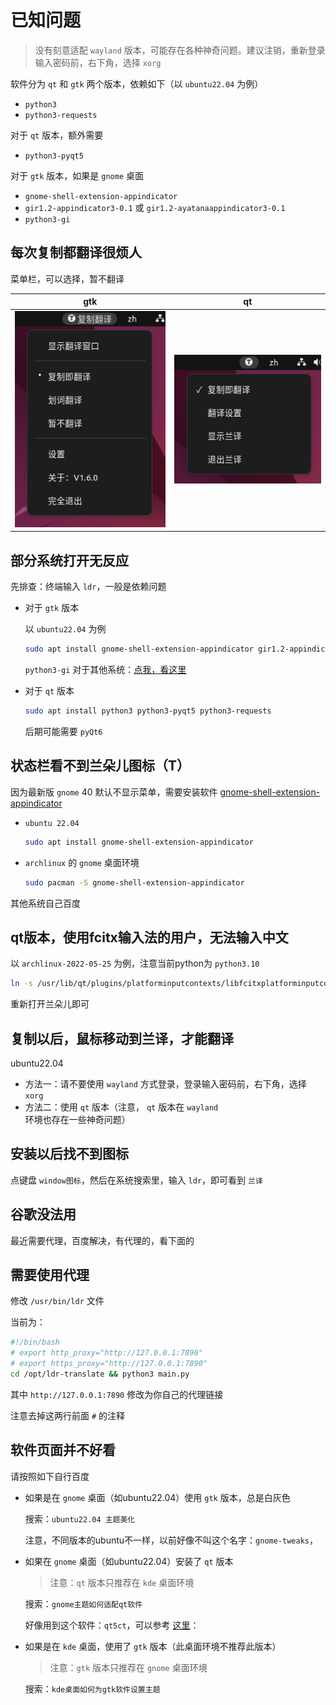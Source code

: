 # 已知问题

> 没有刻意适配 `wayland` 版本，可能存在各种神奇问题。建议注销，重新登录输入密码前，右下角，选择 `xorg`

软件分为 `qt` 和 `gtk` 两个版本，依赖如下（以 `ubuntu22.04` 为例）

- `python3`
- `python3-requests`

对于 `qt` 版本，额外需要

  - `python3-pyqt5`

对于 `gtk` 版本，如果是 `gnome` 桌面

- `gnome-shell-extension-appindicator`
- `gir1.2-appindicator3-0.1` 或 `gir1.2-ayatanaappindicator3-0.1`
- `python3-gi`


## 每次复制都翻译很烦人

菜单栏，可以选择，暂不翻译

gtk|qt
:-:|:-:
![图片翻译](images/gtk2.png)|![图片翻译](images/qt2.png)


## 部分系统打开无反应

先排查：终端输入 `ldr`，一般是依赖问题

- 对于 `gtk` 版本

    以 `ubuntu22.04` 为例

    ```bash
    sudo apt install gnome-shell-extension-appindicator gir1.2-appindicator3-0.1 python3 python3-gi python3-requests
    ```
    
    `python3-gi` 对于其他系统：[点我，看这里](https://pygobject.readthedocs.io/en/latest/getting_started.html#ubuntu-getting-started)

- 对于 `qt` 版本

    ```bash
    sudo apt install python3 python3-pyqt5 python3-requests
    ```

    后期可能需要 `pyQt6`


## 状态栏看不到兰朵儿图标（T）

因为最新版 `gnome` 40 默认不显示菜单，需要安装软件 [gnome-shell-extension-appindicator](https://github.com/ubuntu/gnome-shell-extension-appindicator)

- `ubuntu 22.04`

    ```bash
    sudo apt install gnome-shell-extension-appindicator
    ```

- `archlinux` 的 `gnome` 桌面环境

    ```bash
    sudo pacman -S gnome-shell-extension-appindicator
    ```

其他系统自己百度

## qt版本，使用fcitx输入法的用户，无法输入中文

以 `archlinux-2022-05-25` 为例，注意当前python为 `python3.10`

```bash
ln -s /usr/lib/qt/plugins/platforminputcontexts/libfcitxplatforminputcontextplugin.so ~/.local/lib/python3.10/site-packages/PyQt5/Qt5/plugins/platforminputcontexts/
```

重新打开兰朵儿即可


## 复制以后，鼠标移动到兰译，才能翻译

ubuntu22.04

- 方法一：请不要使用 `wayland` 方式登录，登录输入密码前，右下角，选择 `xorg`
- 方法二：使用 `qt` 版本（注意， `qt` 版本在  `wayland` 环境也存在一些神奇问题）


## 安装以后找不到图标

点键盘 `window图标`，然后在系统搜索里，输入 `ldr`，即可看到 `兰译`

## 谷歌没法用

最近需要代理，百度解决，有代理的，看下面的


## 需要使用代理

修改 `/usr/bin/ldr` 文件

当前为：

```bash
#!/bin/bash
# export http_proxy="http://127.0.0.1:7890"
# export https_proxy="http://127.0.0.1:7890"
cd /opt/ldr-translate && python3 main.py
```

其中 `http://127.0.0.1:7890` 修改为你自己的代理链接

注意去掉这两行前面 `#` 的注释

## 软件页面并不好看

请按照如下自行百度

- 如果是在 `gnome` 桌面（如ubuntu22.04）使用 `gtk` 版本，总是白灰色

    搜索：`ubuntu22.04 主题美化`

    注意，不同版本的ubuntu不一样，以前好像不叫这个名字：`gnome-tweaks`，


- 如果在 `gnome` 桌面（如ubuntu22.04）安装了 `qt` 版本

    > 注意：`qt` 版本只推荐在 `kde` 桌面环境

    搜索：`gnome主题如何适配qt软件`

    好像用到这个软件：`qt5ct`，可以参考 [这里](https://www.jianshu.com/p/f4dff8ccea86)：

- 如果是在 `kde` 桌面，使用了 `gtk` 版本（此桌面环境不推荐此版本）

    > 注意：`gtk` 版本只推荐在 `gnome` 桌面环境

    搜索：`kde桌面如何为gtk软件设置主题`
